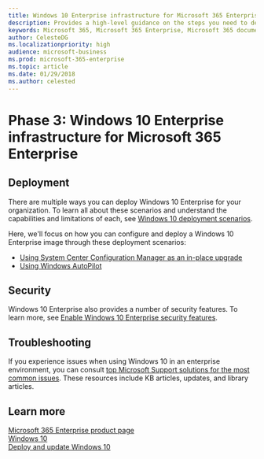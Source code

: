 ```yaml
---
title: Windows 10 Enterprise infrastructure for Microsoft 365 Enterprise | Microsoft docs
description: Provides a high-level guidance on the steps you need to deploy Windows 10 Enterprise on PCs as part of Microsoft 365 Enterprise.
keywords: Microsoft 365, Microsoft 365 Enterprise, Microsoft 365 documentation, Windows 10 Enterprise, deployment
author: CelesteDG
ms.localizationpriority: high
audience: microsoft-business
ms.prod: microsoft-365-enterprise
ms.topic: article
ms.date: 01/29/2018
ms.author: celested
---
```


# Phase 3: Windows 10 Enterprise infrastructure for Microsoft 365 Enterprise

## Deployment
There are multiple ways you can deploy Windows 10 Enterprise for your organization. To learn all about these scenarios and understand the capabilities and limitations of each, see [Windows 10 deployment scenarios](https://docs.microsoft.com/windows/deployment/windows-10-deployment-scenarios).

Here, we'll focus on how you can configure and deploy a Windows 10 Enterprise image through these deployment scenarios:
* [Using System Center Configuration Manager as an in-place upgrade](windows10-deploy-inplaceupgrade.md)
* [Using Windows AutoPilot](windows10-deploy-autopilot.md)

## Security
Windows 10 Enterprise also provides a number of security features. To learn more, see [Enable Windows 10 Enterprise security features](windows10-enable-security-features.md).

## Troubleshooting
If you experience issues when using Windows 10 in an enterprise environment, you can consult [top Microsoft Support solutions for the most common issues](https://docs.microsoft.com/en-us/windows/client-management/windows-10-support-solutions). These resources include KB articles, updates, and library articles.

## Learn more
[Microsoft 365 Enterprise product page](https://www.microsoft.com/microsoft-365/enterprise)</br>
[Windows 10](https://docs.microsoft.com/windows/windows-10)</br>
[Deploy and update Windows 10](https://docs.microsoft.com/windows/deployment/)


